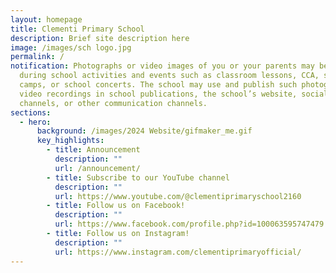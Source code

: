 ```yaml
---
layout: homepage
title: Clementi Primary School
description: Brief site description here
image: /images/sch logo.jpg
permalink: /
notification: Photographs or video images of you or your parents may be taken
  during school activities and events such as classroom lessons, CCA, school
  camps, or school concerts. The school may use and publish such photographs or
  video recordings in school publications, the school’s website, social media
  channels, or other communication channels.
sections:
  - hero:
      background: /images/2024 Website/gifmaker_me.gif
      key_highlights:
        - title: Announcement
          description: ""
          url: /announcement/
        - title: Subscribe to our YouTube channel
          description: ""
          url: https://www.youtube.com/@clementiprimaryschool2160
        - title: Follow us on Facebook!
          description: ""
          url: https://www.facebook.com/profile.php?id=100063595747479
        - title: Follow us on Instagram!
          description: ""
          url: https://www.instagram.com/clementiprimaryofficial/
---
```

